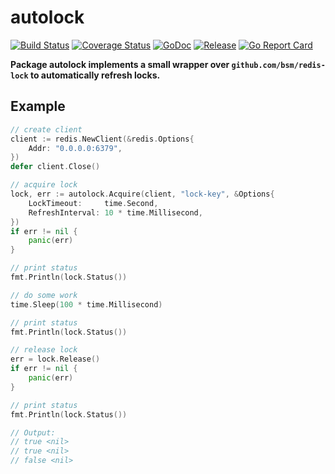 # autolock

[![Build Status](https://travis-ci.org/256dpi/autolock.svg?branch=master)](https://travis-ci.org/256dpi/autolock)
[![Coverage Status](https://coveralls.io/repos/github/256dpi/autolock/badge.svg?branch=master)](https://coveralls.io/github/256dpi/autolock?branch=master)
[![GoDoc](https://godoc.org/github.com/256dpi/autolock?status.svg)](http://godoc.org/github.com/256dpi/autolock)
[![Release](https://img.shields.io/github/release/256dpi/autolock.svg)](https://github.com/256dpi/autolock/releases)
[![Go Report Card](https://goreportcard.com/badge/github.com/256dpi/autolock)](https://goreportcard.com/report/github.com/256dpi/autolock)

**Package autolock implements a small wrapper over `github.com/bsm/redis-lock` to automatically refresh locks.**

## Example

```go
// create client
client := redis.NewClient(&redis.Options{
    Addr: "0.0.0.0:6379",
})
defer client.Close()

// acquire lock
lock, err := autolock.Acquire(client, "lock-key", &Options{
    LockTimeout:     time.Second,
    RefreshInterval: 10 * time.Millisecond,
})
if err != nil {
    panic(err)
}

// print status
fmt.Println(lock.Status())

// do some work
time.Sleep(100 * time.Millisecond)

// print status
fmt.Println(lock.Status())

// release lock
err = lock.Release()
if err != nil {
    panic(err)
}

// print status
fmt.Println(lock.Status())

// Output:
// true <nil>
// true <nil>
// false <nil>
```
